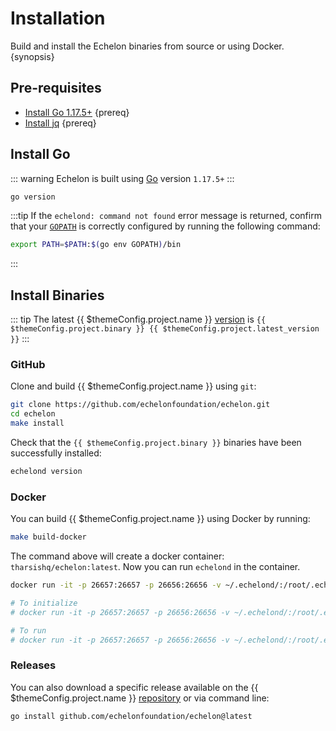 <!--
order: 1
-->

# Installation

Build and install the Echelon binaries from source or using Docker. {synopsis}

## Pre-requisites

- [Install Go 1.17.5+](https://golang.org/dl/) {prereq}
- [Install jq](https://stedolan.github.io/jq/download/) {prereq}

## Install Go

::: warning
Echelon is built using [Go](https://golang.org/dl/) version `1.17.5+`
:::

```bash
go version
```

:::tip
If the `echelond: command not found` error message is returned, confirm that your [`GOPATH`](https://golang.org/doc/gopath_code#GOPATH) is correctly configured by running the following command:

```bash
export PATH=$PATH:$(go env GOPATH)/bin
```

:::

## Install Binaries

::: tip
The latest {{ $themeConfig.project.name }} [version](https://github.com/echelonfoundation/echelon/releases) is `{{ $themeConfig.project.binary }} {{ $themeConfig.project.latest_version }}`
:::

### GitHub

Clone and build {{ $themeConfig.project.name }} using `git`:

```bash
git clone https://github.com/echelonfoundation/echelon.git
cd echelon
make install
```

Check that the `{{ $themeConfig.project.binary }}` binaries have been successfully installed:

```bash
echelond version
```

### Docker

You can build {{ $themeConfig.project.name }} using Docker by running:

```bash
make build-docker
```

The command above will create a docker container: `tharsishq/echelon:latest`. Now you can run `echelond` in the container.

```bash
docker run -it -p 26657:26657 -p 26656:26656 -v ~/.echelond/:/root/.echelond tharsishq/echelon:latest echelond version

# To initialize
# docker run -it -p 26657:26657 -p 26656:26656 -v ~/.echelond/:/root/.echelond tharsishq/echelon:latest echelond init test-chain --chain-id test_9000-2

# To run
# docker run -it -p 26657:26657 -p 26656:26656 -v ~/.echelond/:/root/.echelond tharsishq/echelon:latest echelond start
```

### Releases

You can also download a specific release available on the {{ $themeConfig.project.name }} [repository](https://github.com/echelonfoundation/echelon/releases) or via command line:

```bash
go install github.com/echelonfoundation/echelon@latest
```
